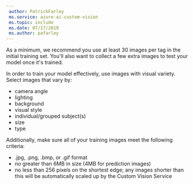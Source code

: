 ```yaml
---
 author: PatrickFarley
 ms.service: azure-ai-custom-vision
 ms.topic: include
 ms.date: 07/17/2019
 ms.author: pafarley
---
```


As a minimum, we recommend you use at least 30 images per tag in the initial training set. You'll also want to collect a few extra images to test your model once it's trained.

In order to train your model effectively, use images with visual variety. Select images that vary by:
* camera angle
* lighting
* background
* visual style
* individual/grouped subject(s)
* size
* type

Additionally, make sure all of your training images meet the following criteria:
* .jpg, .png, .bmp, or .gif format
* no greater than 6MB in size (4MB for prediction images)
* no less than 256 pixels on the shortest edge; any images shorter than this will be automatically scaled up by the Custom Vision Service
